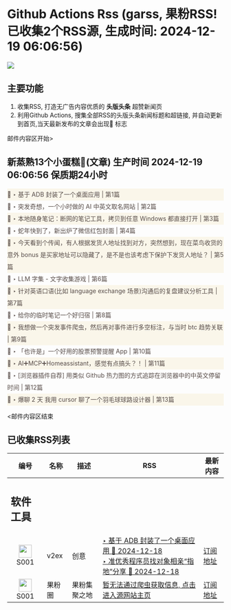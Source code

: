 # Github Actions Rss (garss, 果粉RSS! 已收集2个RSS源, 生成时间: 2024-12-19 06:06:56)

![](https://cdn.jsdelivr.net/gh/xinkeji/garss/_media/ga-rss.png)



## 主要功能
1. 收集RSS, 打造无广告内容优质的 **头版头条** 超赞新闻页
2. 利用Github Actions, 搜集全部RSS的头版头条新闻标题和超链接, 并自动更新到首页,当天最新发布的文章会出现🌈 标志

邮件内容区开始>
<h2>新蒸熟13个小蛋糕🍰(文章) 生产时间 2024-12-19 06:06:56 保质期24小时</h2>

<div style='line-height:3;background-color:#FAF6EA;' ><a href='https://www.v2ex.com/t/1098619#reply6' style="line-height:2;text-decoration:none;display:block;color:#584D49;">🌈 ‣ 基于 ADB 封装了一个桌面应用 | 第1篇</a></div><div style='line-height:3;' ><a href='https://www.v2ex.com/t/1098558#reply8' style="line-height:2;text-decoration:none;display:block;color:#584D49;">🌈 ‣ 突发奇想，一个小时做的 AI 中英文取名网站 | 第2篇</a></div><div style='line-height:3;background-color:#FAF6EA;' ><a href='https://www.v2ex.com/t/1098600#reply1' style="line-height:2;text-decoration:none;display:block;color:#584D49;">🌈 ‣ 本地随身笔记：断网的笔记工具，拷贝到任意 Windows 都直接打开 | 第3篇</a></div><div style='line-height:3;' ><a href='https://www.v2ex.com/t/1098612#reply3' style="line-height:2;text-decoration:none;display:block;color:#584D49;">🌈 ‣ 蛇年快到了，新出炉了微信红包封面 | 第4篇</a></div><div style='line-height:3;background-color:#FAF6EA;' ><a href='https://www.v2ex.com/t/1098608#reply1' style="line-height:2;text-decoration:none;display:block;color:#584D49;">🌈 ‣ 今天看到个传闻，有人根据发货人地址找到对方，突然想到，现在菜鸟收货的意外 bonus 是买家地址可以隐藏了，是不是也该考虑下保护下发货人地址？ | 第5篇</a></div><div style='line-height:3;' ><a href='https://www.v2ex.com/t/1098604#reply0' style="line-height:2;text-decoration:none;display:block;color:#584D49;">🌈 ‣ LLM 字集 - 文字收集游戏 | 第6篇</a></div><div style='line-height:3;background-color:#FAF6EA;' ><a href='https://www.v2ex.com/t/1098561#reply1' style="line-height:2;text-decoration:none;display:block;color:#584D49;">🌈 ‣ 针对英语口语(比如 language exchange 场景)沟通后的复盘建议分析工具 | 第7篇</a></div><div style='line-height:3;' ><a href='https://www.v2ex.com/t/1098365#reply22' style="line-height:2;text-decoration:none;display:block;color:#584D49;">🌈 ‣ 给你的临时笔记一个好归宿 | 第8篇</a></div><div style='line-height:3;background-color:#FAF6EA;' ><a href='https://www.v2ex.com/t/1098521#reply4' style="line-height:2;text-decoration:none;display:block;color:#584D49;">🌈 ‣ 我想做一个突发事件爬虫，然后再对事件进行多空标注，与当时 btc 趋势关联 | 第9篇</a></div><div style='line-height:3;' ><a href='https://www.v2ex.com/t/1098363#reply13' style="line-height:2;text-decoration:none;display:block;color:#584D49;">🌈 ‣ 「也许是」一个好用的股票预警提醒 App | 第10篇</a></div><div style='line-height:3;background-color:#FAF6EA;' ><a href='https://www.v2ex.com/t/1098421#reply6' style="line-height:2;text-decoration:none;display:block;color:#584D49;">🌈 ‣ AI➕MCP➕Homeassistant，感觉有点搞头？！ | 第11篇</a></div><div style='line-height:3;' ><a href='https://www.v2ex.com/t/1098423#reply4' style="line-height:2;text-decoration:none;display:block;color:#584D49;">🌈 ‣ [浏览器插件自荐] 用类似 Github 热力图的方式追踪在浏览器中的中英文停留时间 | 第12篇</a></div><div style='line-height:3;background-color:#FAF6EA;' ><a href='https://www.v2ex.com/t/1098481#reply0' style="line-height:2;text-decoration:none;display:block;color:#584D49;">🌈 ‣ 爆聊 2 天 我用 cursor 聊了一个羽毛球球路设计器 | 第13篇</a></div>

<邮件内容区结束

## 已收集RSS列表

| 编号 | 名称 | 描述 | RSS | 最新内容 |
| --- | --- | --- | --- | --- |
| <h2 id="软件工具">软件工具</h2> |  |   |  |  |
| <div id="S001" style="text-align: center;"><img src="https://cdn.jsdelivr.net/gh/zhaoolee/garss/_media/favicon/S001.png" width="30px" style="width:30px;height: auto;"/><br><span>S001</span></div> | v2ex | 创意 | [‣ 基于 ADB 封装了一个桌面应用 🌈 2024-12-18](https://www.v2ex.com/t/1098619#reply6)<br/>[‣ 准优秀程序员找对象相亲“指地”分享 🌈 2024-12-18](https://www.v2ex.com/t/916441#reply58) | [订阅地址](https://www.v2ex.com/feed/tab/creative.xml) |
| <div id="S001" style="text-align: center;"><img src="https://cdn.jsdelivr.net/gh/zhaoolee/garss/_media/favicon/S001.png" width="30px" style="width:30px;height: auto;"/><br><span>S001</span></div> | 果粉圈 | 果粉集聚之地 | [暂无法通过爬虫获取信息, 点击进入源网站主页](https://g0f.cn) | [订阅地址](https://g0f.cn/rss.xml) |



